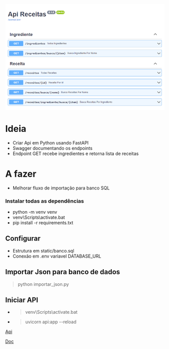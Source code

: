 
![Swagger](static/swagger.png)

# Ideia
- Criar Api em Python usando FastAPI
- Swagger documentando os endpoints
- Endpoint GET recebe ingredientes e retorna lista de receitas

# A fazer
- Melhorar fluxo de importação para banco SQL

### Instalar todas as dependências
* python -m venv venv
* venv\Scripts\activate.bat
* pip install -r requirements.txt

## Configurar
* Estrutura em static/banco.sql
* Conexão em .env variavel DATABASE_URL

## Importar Json para banco de dados
> python importar_json.py

## Iniciar API
* > venv\Scripts\activate.bat
* > uvicorn api:app --reload

[Api](http://localhost:8000/)

[Doc](http://localhost:8000/docs#/)
